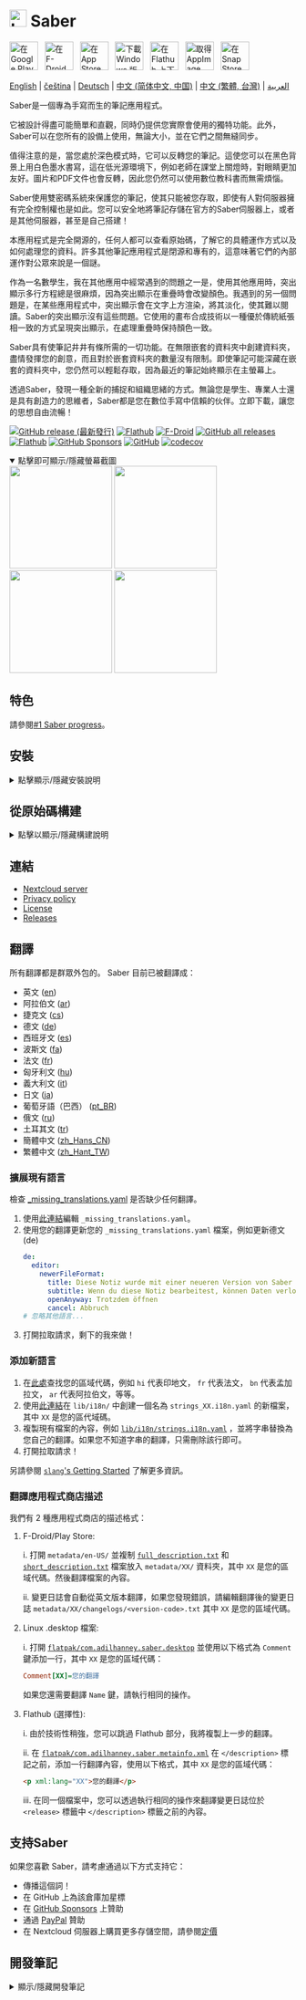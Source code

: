 # <img src="https://github.com/saber-notes/saber/raw/main/assets/icon/icon.png" width="30" height="30" alt="Logo"> Saber

[<img src='https://github.com/saber-notes/saber/blob/main/assets_raw/badges/google-play-badge.png'
    alt='在 Google Play 上取得'
    height=50>][google_play]
&nbsp;
[<img src="https://github.com/saber-notes/saber/blob/main/assets_raw/badges/f-droid-badge.png"
    alt="在 F-Droid 上取得"
    height=50>][f-droid]
&nbsp;
[<img src="https://github.com/saber-notes/saber/blob/main/assets_raw/badges/app-store-badge.svg"
    alt="在 App Store 下載"
    height=50>][app_store]
&nbsp;
[<img src="https://github.com/saber-notes/saber/blob/main/assets_raw/badges/windows-badge.png"
    alt="下載 Windows 版"
    height=50>][download_windows]
&nbsp;
[<img src="https://github.com/saber-notes/saber/blob/main/assets_raw/badges/flathub-badge.svg"
    alt="在 Flathub 上下載"
    height=50>][flathub]
&nbsp;
[<img src="https://github.com/saber-notes/saber/blob/main/assets_raw/badges/appimage-logo.png"
    alt="取得 AppImage"
    height=50>][download_appimage]
&nbsp;
[<img src="https://github.com/saber-notes/saber/blob/main/assets_raw/badges/snap-badge.svg"
    alt="在 Snap Store 上取得"
    height=50>][snap]

[English](https://github.com/saber-notes/saber/blob/main/README.md) |
[čeština](https://github.com/saber-notes/saber/blob/main/README-cs.md) |
[Deutsch](https://github.com/saber-notes/saber/blob/main/README-de.md) |
[中文 (简体中文, 中国)](https://github.com/saber-notes/saber/blob/main/README-zh-CN.md) |
[中文 (繁體, 台灣)](https://github.com/saber-notes/saber/blob/main/README-zh-TW.md) |
[العربية](https://github.com/saber-notes/saber/blob/main/README-ar.md) 

Saber是一個專為手寫而生的筆記應用程式。

它被設計得盡可能簡單和直觀，同時仍提供您實際會使用的獨特功能。此外，Saber可以在您所有的設備上使用，無論大小，並在它們之間無縫同步。

值得注意的是，當您處於深色模式時，它可以反轉您的筆記。這使您可以在黑色背景上用白色墨水書寫，這在低光源環境下，例如老師在課堂上關燈時，對眼睛更加友好。圖片和PDF文件也會反轉，因此您仍然可以使用數位教科書而無需煩惱。

Saber使用雙密碼系統來保護您的筆記，使其只能被您存取，即使有人對伺服器擁有完全控制權也是如此。您可以安全地將筆記存儲在官方的Saber伺服器上，或者是其他伺服器，甚至是自己搭建！

本應用程式是完全開源的，任何人都可以查看原始碼，了解它的具體運作方式以及如何處理您的資料。許多其他筆記應用程式是閉源和專有的，這意味著它們的內部運作對公眾來說是一個謎。

作為一名數學生，我在其他應用中經常遇到的問題之一是，使用其他應用時，突出顯示多行方程總是很麻煩，因為突出顯示在重疊時會改變顏色。我遇到的另一個問題是，在某些應用程式中，突出顯示會在文字上方渲染，將其淡化，使其難以閱讀。Saber的突出顯示沒有這些問題。它使用的畫布合成技術以一種優於傳統紙張相一致的方式呈現突出顯示，在處理重疊時保持顏色一致。

Saber具有使筆記井井有條所需的一切功能。在無限嵌套的資料夾中創建資料夾，盡情發揮您的創意，而且對於嵌套資料夾的數量沒有限制。即使筆記可能深藏在嵌套的資料夾中，您仍然可以輕鬆存取，因為最近的筆記始終顯示在主螢幕上。

透過Saber，發現一種全新的捕捉和組織思緒的方式。無論您是學生、專業人士還是具有創造力的思維者，Saber都是您在數位手寫中信賴的伙伴。立即下載，讓您的思想自由流暢！

[![GitHub release (最新發行)](https://img.shields.io/github/v/release/saber-notes/saber)](https://github.com/saber-notes/saber/releases/latest)
[![Flathub](https://img.shields.io/flathub/v/com.adilhanney.saber)](https://flathub.org/apps/details/com.adilhanney.saber)
[![F-Droid](https://img.shields.io/f-droid/v/com.adilhanney.saber)](https://f-droid.org/en/packages/com.adilhanney.saber/)
[![GitHub all releases](https://img.shields.io/github/downloads/saber-notes/saber/total?label=GitHub%20downloads)](https://github.com/saber-notes/saber/releases)
[![Flathub](https://img.shields.io/flathub/downloads/com.adilhanney.saber?label=Flathub%20downloads)](https://flathub.org/apps/details/com.adilhanney.saber)
[![GitHub Sponsors](https://img.shields.io/github/sponsors/adil192)](https://github.com/sponsors/adil192)
[![GitHub](https://img.shields.io/github/license/saber-notes/saber)](https://github.com/saber-notes/saber/blob/main/LICENSE.md)
[![codecov](https://codecov.io/gh/saber-notes/saber/branch/main/graph/badge.svg?token=EGQSN0THW2)](https://codecov.io/gh/saber-notes/saber)

<details open>
<summary>點擊即可顯示/隱藏螢幕截圖</summary>

<div>
<img src="https://github.com/saber-notes/saber/raw/main/metadata/en-US/images/phoneScreenshots/1_home.png" width="180">
<img src="https://github.com/saber-notes/saber/raw/main/metadata/en-US/images/phoneScreenshots/2_editor.png" width="180">
<img src="https://github.com/saber-notes/saber/raw/main/metadata/en-US/images/phoneScreenshots/3_login.png" width="180">
<img src="https://github.com/saber-notes/saber/raw/main/metadata/en-US/images/phoneScreenshots/4_settings.png" width="180">
</div>
</details>

## 特色

請參閱[#1 Saber progress][progress]。

## 安裝

<details>
<summary>點擊顯示/隱藏安裝說明</summary>

#### Android

選項:

1. 從 [Play 商店][google_play] 下載

2. 從 [F-Droid][f-droid] 下載

   - 請注意，F-Droid 版本並未針對 Onyx Boox 裝置進行最佳化，因為這需要來自 Onyx 的 [專有依賴項](https://github.com/saber-notes/saber/issues/219)。

3. 從最新的 [Release][releases] 下載並安裝 `Saber_{version}.apk`。

#### Linux

選項 1（推薦）：
從 [Flathub][flathub] 安裝 flatpak： `flatpak --user install com.adilhanney.saber`。

選項 2：
從最新的 [Release][releases] 下載 `Saber-{version}-x86_64.AppImage`，
使用 `chmod +x Saber-*-x86_64.AppImage` 使其可執行，然後運行它。

選項 3：
感謝 @soumyaDghosh，有一個非官方的 [snap][snap] 可用。
`sudo snap install saber`

#### Windows

從最新的 [Release][releases] 下載並安裝 `SaberInstaller_{version}.exe`。

如果出現缺少 dll 錯誤，請確保安裝了 [Visual C++ Redistributable](https://learn.microsoft.com/en-us/cpp/windows/latest-supported-vc-redist)。

#### iOS 和 macOS

在 [App Store][app_store] 下載 Saber。

</details>

## 從原始碼構建

<details>
<summary>點擊以顯示/隱藏構建說明</summary>

### 1. 安裝 flutter

https://docs.flutter.dev/get-started/install

### 2. 克隆這個項目

```bash
git clone https://github.com/saber-notes/saber.git
```

### 3. 取得依賴項

```bash
flutter pub get
```

### 4. 安裝額外的依賴項

[super_clipboard](https://pub.dev/packages/super_clipboard) 的設定
套件可以概括為： -安裝 [Rust](https://www.rust-lang.org/tools/install) -如果您正在針對 Android 進行構建，請安裝 NDK 26.1.10909125

### 5. 為...構建

#### Linux

```bash
sudo apt install libsecret-1-dev libjsoncpp-dev libgstreamer1.0-dev libgstreamer-plugins-base1.0-dev webkit2gtk-4.1-dev
# Or for Fedora...
sudo dnf install libsecret-devel jsoncpp-devel gstreamer1-devel gstreamer1-plugins-base-devel webkit2gtk4.1-devel

flutter build linux
```

這足以在您自己的電腦上使用，但如果您想重新分發您的構建，
您需要使用可預測的環境：分叉此倉庫並使用 GitHub Action
[為 Linux 構建](https://github.com/saber-notes/saber/actions/workflows/linux.yml)。

#### Android

`flutter build apk`

您可能需要生成簽名證書並創建 `android/key.properties` 檔案。
有關 https://docs.flutter.dev/deployment/android#create-an-upload-keystore 的更多資訊

注意：[F-Droid][f-droid-manifest] 版本的構建略有不同：
```bash
./patches/remove_proprietary_dependencies.sh
flutter build apk
```

#### Windows

`flutter build windows`

Windows 安裝程式是使用 [Inno Setup](https://jrsoftware.org/isinfo.php) 創建的。
要創建您自己的安裝程式，請運行上面的構建指令，然後編輯並運行
[installers/desktop_inno_script.iss](https://github.com/saber-notes/saber/blob/main/installers/desktop_inno_script.iss)
使用 Inno 安裝編譯器。

#### iOS and macOS

如果您有 macOS 電腦，您可以
[針對 iOS 構建](https://docs.flutter.dev/deployment/ios#create-an-app-bundle)
使用 `flutter build ipa` 或
[針對 macOS 構建](https://docs.flutter.dev/deployment/macos#create-a-build-archive-with-xcode)
使用 `flutter build macos`。

如果不這樣做，請分叉此倉庫並使用 GitHub Action
[針對 macOS 和 iOS 構建](https://github.com/saber-notes/saber/actions/workflows/apple.yml)。
或者，按照此 YouTube 教學進行操作
[How to compile a flutter application to iPhone with no mac (free | no jailbreak)](https://www.youtube.com/watch?v=m3_6z2wfHiY)
使用 [Codemagic](https://codemagic.io/start/) 手動構建。

</details>

## 連結

- [Nextcloud server][nextcloud]
- [Privacy policy][privacy]
- [License][license]
- [Releases][releases]

## 翻譯

所有翻譯都是群眾外包的。 Saber 目前已被翻譯成：

- 英文 ([en](https://github.com/saber-notes/saber/blob/main/lib/i18n/strings.i18n.yaml))
- 阿拉伯文 ([ar](https://github.com/saber-notes/saber/blob/main/lib/i18n/strings_ar.i18n.yaml))
- 捷克文 ([cs](https://github.com/saber-notes/saber/blob/main/lib/i18n/strings_cs.i18n.yaml))
- 德文 ([de](https://github.com/saber-notes/saber/blob/main/lib/i18n/strings_de.i18n.yaml))
- 西班牙文 ([es](https://github.com/saber-notes/saber/blob/main/lib/i18n/strings_es.i18n.yaml))
- 波斯文 ([fa](https://github.com/saber-notes/saber/blob/main/lib/i18n/strings_fa.i18n.yaml))
- 法文 ([fr](https://github.com/saber-notes/saber/blob/main/lib/i18n/strings_fr.i18n.yaml))
- 匈牙利文 ([hu](https://github.com/saber-notes/saber/blob/main/lib/i18n/strings_hu.i18n.yaml))
- 義大利文 ([it](https://github.com/saber-notes/saber/blob/main/lib/i18n/strings_it.i18n.yaml))
- 日文 ([ja](https://github.com/saber-notes/saber/blob/main/lib/i18n/strings_ja.i18n.yaml))
- 葡萄牙語（巴西） ([pt_BR](https://github.com/saber-notes/saber/blob/main/lib/i18n/strings_pt_BR.i18n.yaml))
- 俄文 ([ru](https://github.com/saber-notes/saber/blob/main/lib/i18n/strings_ru.i18n.yaml))
- 土耳其文 ([tr](https://github.com/saber-notes/saber/blob/main/lib/i18n/strings_tr.i18n.yaml))
- 簡體中文 ([zh_Hans_CN](https://github.com/saber-notes/saber/blob/main/lib/i18n/strings_zh_Hans_CN.i18n.yaml))
- 繁體中文 ([zh_Hant_TW](https://github.com/saber-notes/saber/blob/main/lib/i18n/strings_zh_Hant_TW.i18n.yaml))

### 擴展現有語言

檢查 [\_missing_translations.yaml](https://github.com/saber-notes/saber/blob/main/lib/i18n/_missing_translations.yaml) 是否缺少任何翻譯。

1. 使用[此連結](https://github.com/saber-notes/saber/edit/main/lib/i18n/_missing_translations.yaml)編輯 `_missing_translations.yaml`。
2. 使用您的翻譯更新您的 `_missing_translations.yaml` 檔案，例如更新德文 (de)
   ```yaml
   de:
     editor:
       newerFileFormat:
         title: Diese Notiz wurde mit einer neueren Version von Saber bearbeitet
         subtitle: Wenn du diese Notiz bearbeitest, können Daten verloren gehen. Möchtest du die Notiz trotzdem öffnen?
         openAnyway: Trotzdem öffnen
         cancel: Abbruch
   # 忽略其他語言...
   ```
3. 打開拉取請求，剩下的我來做！

### 添加新語言

1. 在[此處](https://saimana.com/list-of-country-locale-code/)查找您的區域代碼，例如 `hi` 代表印地文， `fr` 代表法文， `bn` 代表孟加拉文， `ar` 代表阿拉伯文，等等。
2. 使用[此連結](https://github.com/saber-notes/saber/new/main/lib/i18n)在 `lib/i18n/` 中創建一個名為 `strings_XX.i18n.yaml` 的新檔案，其中 `XX` 是您的區代域碼。
3. 複製現有檔案的內容，例如 [`lib/i18n/strings.i18n.yaml`](https://github.com/saber-notes/saber/blob/main/lib/i18n/strings.i18n.yaml) ，並將字串替換為您自己的翻譯。如果您不知道字串的翻譯，只需刪除該行即可。
4. 打開拉取請求！

另請參閱 [`slang`'s Getting Started](https://pub.dev/packages/slang#getting-started) 了解更多資訊。

### 翻譯應用程式商店描述

我們有 2 種應用程式商店的描述格式：

1. F-Droid/Play Store:

   i. 打開 `metadata/en-US/` 並複制 [`full_description.txt`](https://github.com/saber-notes/saber/blob/main/metadata/en-US/full_description.txt) 和 [`short_description.txt`](https://github.com/saber-notes/saber/blob/main/metadata/en-US/short_description.txt) 檔案放入 `metadata/XX/` 資料夾，其中 `XX` 是您的區域代碼。然後翻譯檔案的內容。

   ii. 變更日誌會自動從英文版本翻譯，如果您發現錯誤，請編輯翻譯後的變更日誌 `metadata/XX/changelogs/<version-code>.txt` 其中 `XX` 是您的區域代碼。

2. Linux .desktop 檔案:

   i. 打開 [`flatpak/com.adilhanney.saber.desktop`](https://github.com/saber-notes/saber/blob/main/flatpak/com.adilhanney.saber.desktop) 並使用以下格式為 `Comment` 鍵添加一行，其中 `XX` 是您的區域代碼：

   ```ini
   Comment[XX]=您的翻譯
   ```

   如果您還需要翻譯 `Name` 鍵，請執行相同的操作。

3. Flathub (選擇性):

   i. 由於技術性稍強，您可以跳過 Flathub 部分，我將複製上一步的翻譯。

   ii. 在 [`flatpak/com.adilhanney.saber.metainfo.xml`](https://github.com/saber-notes/saber/blob/main/flatpak/com.adilhanney.saber.metainfo.xml) 在 `</description>` 標記之前，添加一行翻譯內容，使用以下格式，其中 `XX` 是您的區域代碼：

   ```html
   <p xml:lang="XX">您的翻譯</p>
   ```

   iii. 在同一個檔案中，您可以透過執行相同的操作來翻譯變更日誌位於 `<release>` 標籤中 `</description>` 標籤之前的內容。

## 支持Saber

如果您喜歡 Saber，請考慮通過以下方式支持它：

- 傳播這個詞！
- 在 GitHub 上為該倉庫加星標
- 在 [GitHub Sponsors](https://github.com/sponsors/adil192) 上贊助
- 通過 [PayPal](https://paypal.me/adilhanney) 贊助
- 在 Nextcloud 伺服器上購買更多存儲空間，請參閱[定價](pricing.md)

## 開發筆記

<details>
<summary>顯示/隱藏開發筆記</summary>

- When updating the **app version**:
  - Run `./scripts/bump_version.sh <version-name> <version-code>`
    (Run `./scripts/bump_version.sh --help` for more info)
  - Update the changelogs in `metadata/en-US/changelogs/`
    and `flatpak/com.adilhanney.saber.metainfo.xml`,
    and run `dart scripts/translate_changelogs.dart` as directed by the script.
- When updating the **icons**, run the following commands:
  - General: `dart run icons_launcher:create`
  - Flatpak icons: `cd assets/icon && ./resize-icon.sh`
- When updating the **translations**...
  - Run the following commands:
    - `dart run slang apply --locale=XX` if you need to apply \_missing_translations.yaml
    - `dart run slang`
    - `dart run slang analyze --full`
  - If you're adding a new language, update:
    - `CFBundleLocalizations` in `ios/Runner/Info.plist`
    - `CFBundleLocalizations` in `macos/Runner/Info.plist`
    - `android/app/src/main/res/xml/locales_config.xml`
    - `lib/data/locales.dart`
    - `README.md` above in the "Translating" section.
    - and run `dart scripts/translate_changelogs.dart` to translate the changelog.

</details>

[f-droid]: https://f-droid.org/packages/com.adilhanney.saber/
[flathub]: https://flathub.org/apps/details/com.adilhanney.saber
[google_play]: https://play.google.com/store/apps/details?id=com.adilhanney.saber
[snap]: https://snapcraft.io/saber
[app_store]: https://apps.apple.com/us/app/saber/id1671523739
[download_windows]: https://github.com/saber-notes/saber/releases/download/v0.25.2/SaberInstaller_v0.25.2.exe
[download_appimage]: https://github.com/saber-notes/saber/releases/download/v0.25.2/Saber-0.25.2-x86_64.AppImage
[nextcloud]: https://nc.saber.adil.hanney.org/
[privacy]: https://github.com/saber-notes/saber/blob/main/privacy_policy.md
[license]: https://github.com/saber-notes/saber/blob/main/LICENSE.md
[releases]: https://github.com/saber-notes/saber/releases
[issues]: https://github.com/saber-notes/saber/issues
[progress]: https://github.com/saber-notes/saber/discussions/1

[f-droid-manifest]: https://gitlab.com/fdroid/fdroiddata/-/blob/master/metadata/com.adilhanney.saber.yml

